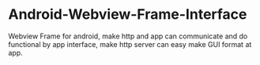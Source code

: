 # Android-Webview-Frame-Interface
Webview Frame for android, make http and app can communicate and do functional by app interface, make http server can easy make GUI format at app.
